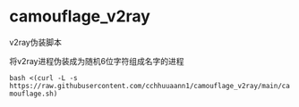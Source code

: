 # camouflage_v2ray
v2ray伪装脚本

将v2ray进程伪装成为随机6位字符组成名字的进程

`bash <(curl -L -s https://raw.githubusercontent.com/cchhuuaann1/camouflage_v2ray/main/camouflage.sh)`
